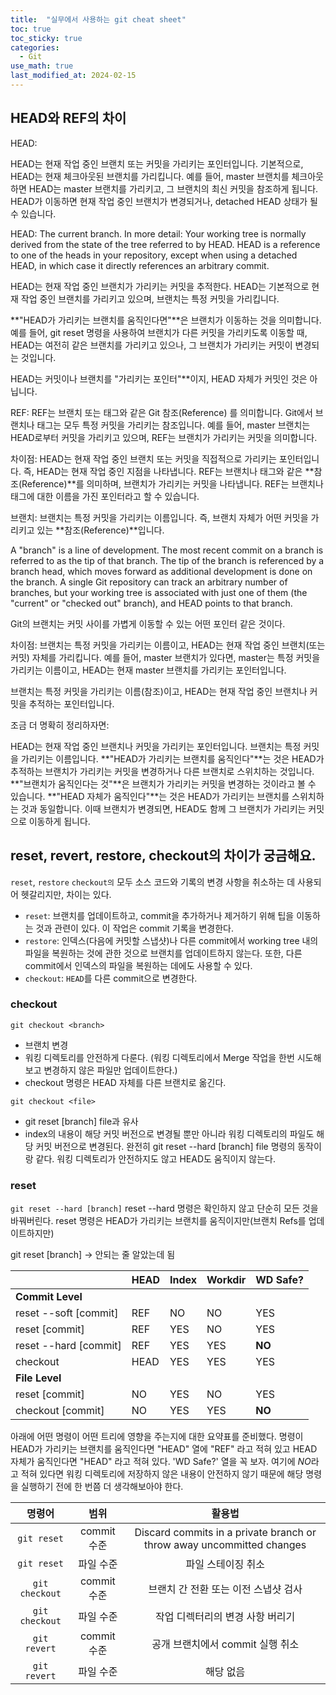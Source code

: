 ```yaml
---
title:  "실무에서 사용하는 git cheat sheet"
toc: true
toc_sticky: true
categories:
  - Git
use_math: true
last_modified_at: 2024-02-15
---
```


## HEAD와 REF의 차이

HEAD:

HEAD는 현재 작업 중인 브랜치 또는 커밋을 가리키는 포인터입니다.
기본적으로, HEAD는 현재 체크아웃된 브랜치를 가리킵니다. 예를 들어, master 브랜치를 체크아웃하면 HEAD는 master 브랜치를 가리키고, 그 브랜치의 최신 커밋을 참조하게 됩니다.
HEAD가 이동하면 현재 작업 중인 브랜치가 변경되거나, detached HEAD 상태가 될 수 있습니다.

HEAD: The current branch. In more detail: Your working tree is normally derived from the state of the tree referred to by HEAD. HEAD is a reference to one of the heads in your repository, except when using a detached HEAD, in which case it directly references an arbitrary commit.

HEAD는 현재 작업 중인 브랜치가 가리키는 커밋을 추적한다.
HEAD는 기본적으로 현재 작업 중인 브랜치를 가리키고 있으며, 브랜치는 특정 커밋을 가리킵니다.

**"HEAD가 가리키는 브랜치를 움직인다면"**은 브랜치가 이동하는 것을 의미합니다.
예를 들어, git reset 명령을 사용하여 브랜치가 다른 커밋을 가리키도록 이동할 때, HEAD는 여전히 같은 브랜치를 가리키고 있으나, 그 브랜치가 가리키는 커밋이 변경되는 것입니다.

HEAD는 커밋이나 브랜치를 "가리키는 포인터"**이지, HEAD 자체가 커밋인 것은 아닙니다.

REF:
REF는 브랜치 또는 태그와 같은 Git 참조(Reference) 를 의미합니다. Git에서 브랜치나 태그는 모두 특정 커밋을 가리키는 참조입니다.
예를 들어, master 브랜치는 HEAD로부터 커밋을 가리키고 있으며, REF는 브랜치가 가리키는 커밋을 의미합니다.


차이점:
HEAD는 현재 작업 중인 브랜치 또는 커밋을 직접적으로 가리키는 포인터입니다. 즉, HEAD는 현재 작업 중인 지점을 나타냅니다.
REF는 브랜치나 태그와 같은 **참조(Reference)**를 의미하며, 브랜치가 가리키는 커밋을 나타냅니다. REF는 브랜치나 태그에 대한 이름을 가진 포인터라고 할 수 있습니다.

브랜치:
브랜치는 특정 커밋을 가리키는 이름입니다. 즉, 브랜치 자체가 어떤 커밋을 가리키고 있는 **참조(Reference)**입니다.

A "branch" is a line of development.
The most recent commit on a branch is referred to as the tip of that branch.
The tip of the branch is referenced by a branch head, which moves forward as additional development is done on the branch.
A single Git repository can track an arbitrary number of branches, but your working tree is associated with just one of them (the "current" or "checked out" branch), and HEAD points to that branch.

Git의 브랜치는 커밋 사이를 가볍게 이동할 수 있는 어떤 포인터 같은 것이다.

차이점:
브랜치는 특정 커밋을 가리키는 이름이고, HEAD는 현재 작업 중인 브랜치(또는 커밋) 자체를 가리킵니다.
예를 들어, master 브랜치가 있다면, master는 특정 커밋을 가리키는 이름이고, HEAD는 현재 master 브랜치를 가리키는 포인터입니다.

브랜치는 특정 커밋을 가리키는 이름(참조)이고, HEAD는 현재 작업 중인 브랜치나 커밋을 추적하는 포인터입니다.

조금 더 명확히 정리하자면:

HEAD는 현재 작업 중인 브랜치나 커밋을 가리키는 포인터입니다.
브랜치는 특정 커밋을 가리키는 이름입니다.
**"HEAD가 가리키는 브랜치를 움직인다"**는 것은 HEAD가 추적하는 브랜치가 가리키는 커밋을 변경하거나 다른 브랜치로 스위치하는 것입니다.
**"브랜치가 움직인다는 것"**은 브랜치가 가리키는 커밋을 변경하는 것이라고 볼 수 있습니다.
**"HEAD 자체가 움직인다"**는 것은 HEAD가 가리키는 브랜치를 스위치하는 것과 동일합니다. 이때 브랜치가 변경되면, HEAD도 함께 그 브랜치가 가리키는 커밋으로 이동하게 됩니다.


## reset, revert, restore, checkout의 차이가 궁금해요.

`reset`, `restore` `checkout의` 모두 소스 코드와 기록의 변경 사항을 취소하는 데 사용되어 헷갈리지만, 차이는 있다.

- `reset`: 브랜치를 업데이트하고, commit을 추가하거나 제거하기 위해 팁을 이동하는 것과 관련이 있다. 이 작업은 commit 기록을 변경한다.
- `restore`: 인덱스(다음에 커밋할 스냅샷)나 다른 commit에서 working tree 내의 파일을 복원하는 것에 관한 것으로 브랜치를 업데이트하지 않는다. 또한, 다른 commit에서 인덱스의 파일을 복원하는 데에도 사용할 수 있다.
- `checkout`: `HEAD`를 다른 commit으로 변경한다.



### checkout

`git checkout <branch>`
- 브랜치 변경
- 워킹 디렉토리를 안전하게 다룬다. (워킹 디렉토리에서 Merge 작업을 한번 시도해보고 변경하지 않은 파일만 업데이트한다.)
- checkout 명령은 HEAD 자체를 다른 브랜치로 옮긴다.

`git checkout <file>`
- git reset [branch] file과 유사
- index의 내용이 해당 커밋 버전으로 변경될 뿐만 아니라 워킹 디렉토리의 파일도 해당 커밋 버전으로 변경된다. 완전히 git reset --hard [branch] file 명령의 동작이랑 같다. 워킹 디렉토리가 안전하지도 않고 HEAD도 움직이지 않는다.

### reset

`git reset --hard [branch]`
reset --hard 명령은 확인하지 않고 단순히 모든 것을 바꿔버린다.
reset 명령은 HEAD가 가리키는 브랜치를 움직이지만(브랜치 Refs를 업데이트하지만)

git reset [branch] -> 안되는 줄 알았는데 됨


|                                 | HEAD | Index | Workdir | WD Safe? |
|---------------------------------|------|-------|---------|----------|
| **Commit Level**                |      |       |         |          |
| reset --soft [commit]           | REF  | NO    | NO      | YES      |
| reset [commit]                  | REF  | YES   | NO      | YES      |
| reset --hard [commit]           | REF  | YES   | YES     | **NO**   |
| checkout <commit>               | HEAD | YES   | YES     | YES      |
| **File Level**                  |      |       |         |          |
| reset [commit] <paths>          | NO   | YES   | NO      | YES      |
| checkout [commit] <paths>       | NO   | YES   | YES     | **NO**   |

아래에 어떤 명령이 어떤 트리에 영향을 주는지에 대한 요약표를 준비했다.
명령이 HEAD가 가리키는 브랜치를 움직인다면 "HEAD" 열에 "REF" 라고 적혀 있고 HEAD 자체가 움직인다면 "HEAD" 라고 적혀 있다.
'WD Safe?' 열을 꼭 보자. 여기에 *NO*라고 적혀 있다면 워킹 디렉토리에 저장하지 않은 내용이 안전하지 않기 때문에 해당 명령을 실행하기 전에 한 번쯤 더 생각해보아야 한다.



| 명령어            | 범위    | 활용법                                                                   |
|:--------------:|:-----:|:---------------------------------------------------------------------:|
| `git reset`    | commit 수준 | Discard commits in a private branch or throw away uncommitted changes |
| `git reset`    | 파일 수준 | 파일 스테이징 취소                                                            |
| `git checkout` | commit 수준 | 브랜치 간 전환 또는 이전 스냅샷 검사                                                 |
| `git checkout` | 파일 수준 | 작업 디렉터리의 변경 사항 버리기                                                    |
| `git revert`   | commit 수준 | 공개 브랜치에서 commit 실행 취소                                                     |
| `git revert`   | 파일 수준 | 해당 없음                                                                 |
